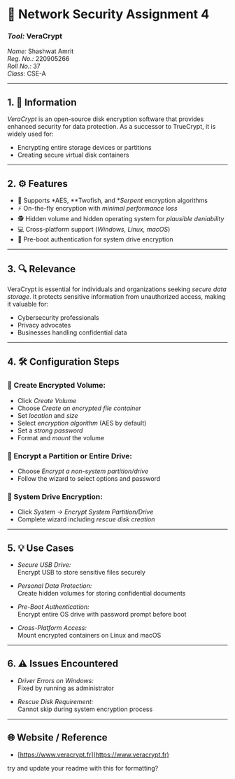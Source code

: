 # 🔐 Network Security Assignment 4
### *Tool:* VeraCrypt  
*Name:* Shashwat Amrit  
*Reg. No.:* 220905266  
*Roll No.:* 37  
*Class:* CSE-A

---

## 1. 📘 Information

*VeraCrypt* is an open-source disk encryption software that provides enhanced security for data protection. As a successor to TrueCrypt, it is widely used for:

- Encrypting entire storage devices or partitions
- Creating secure virtual disk containers

---

## 2. ⚙ Features

- 🔐 Supports *AES, **Twofish, and **Serpent* encryption algorithms  
- ⚡ On-the-fly encryption with *minimal performance loss*  
- 🕵 Hidden volume and hidden operating system for *plausible deniability*  
- 💻 Cross-platform support (*Windows, Linux, macOS*)  
- 🔑 Pre-boot authentication for system drive encryption

---

## 3. 🔍 Relevance

VeraCrypt is essential for individuals and organizations seeking *secure data storage*. It protects sensitive information from unauthorized access, making it valuable for:

- Cybersecurity professionals
- Privacy advocates
- Businesses handling confidential data

---

## 4. 🛠 Configuration Steps

### 🔹 Create Encrypted Volume:
- Click *Create Volume*
- Choose *Create an encrypted file container*
- Set *location* and *size*
- Select *encryption algorithm* (AES by default)
- Set a *strong password*
- Format and *mount* the volume

### 🔹 Encrypt a Partition or Entire Drive:
- Choose *Encrypt a non-system partition/drive*
- Follow the wizard to select options and password

### 🔹 System Drive Encryption:
- Click *System → Encrypt System Partition/Drive*
- Complete wizard including *rescue disk creation*

---

## 5. 💡 Use Cases

- *Secure USB Drive:*  
  Encrypt USB to store sensitive files securely

- *Personal Data Protection:*  
  Create hidden volumes for storing confidential documents

- *Pre-Boot Authentication:*  
  Encrypt entire OS drive with password prompt before boot

- *Cross-Platform Access:*  
  Mount encrypted containers on Linux and macOS

---

## 6. ⚠ Issues Encountered

- *Driver Errors on Windows:*  
  Fixed by running as administrator

- *Rescue Disk Requirement:*  
  Cannot skip during system encryption process

---

## 🌐 Website / Reference

- [https://www.veracrypt.fr](https://www.veracrypt.fr)



try and update your readme with this for formatting?
